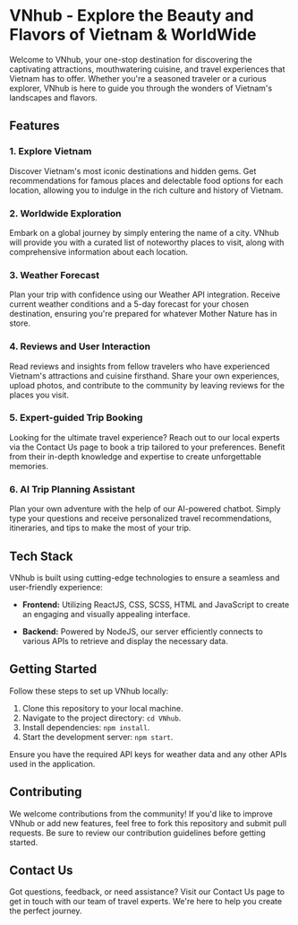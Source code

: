 # VNhub - Explore the Beauty and Flavors of Vietnam & WorldWide

Welcome to VNhub, your one-stop destination for discovering the captivating attractions, mouthwatering cuisine, and travel experiences that Vietnam has to offer. Whether you're a seasoned traveler or a curious explorer, VNhub is here to guide you through the wonders of Vietnam's landscapes and flavors.

## Features

### 1. Explore Vietnam

Discover Vietnam's most iconic destinations and hidden gems. Get recommendations for famous places and delectable food options for each location, allowing you to indulge in the rich culture and history of Vietnam.

### 2. Worldwide Exploration

Embark on a global journey by simply entering the name of a city. VNhub will provide you with a curated list of noteworthy places to visit, along with comprehensive information about each location.

### 3. Weather Forecast

Plan your trip with confidence using our Weather API integration. Receive current weather conditions and a 5-day forecast for your chosen destination, ensuring you're prepared for whatever Mother Nature has in store.

### 4. Reviews and User Interaction

Read reviews and insights from fellow travelers who have experienced Vietnam's attractions and cuisine firsthand. Share your own experiences, upload photos, and contribute to the community by leaving reviews for the places you visit.

### 5. Expert-guided Trip Booking

Looking for the ultimate travel experience? Reach out to our local experts via the Contact Us page to book a trip tailored to your preferences. Benefit from their in-depth knowledge and expertise to create unforgettable memories.

### 6. AI Trip Planning Assistant

Plan your own adventure with the help of our AI-powered chatbot. Simply type your questions and receive personalized travel recommendations, itineraries, and tips to make the most of your trip.

## Tech Stack

VNhub is built using cutting-edge technologies to ensure a seamless and user-friendly experience:

- **Frontend:** Utilizing ReactJS, CSS, SCSS, HTML and JavaScript to create an engaging and visually appealing interface.

- **Backend:** Powered by NodeJS, our server efficiently connects to various APIs to retrieve and display the necessary data.

## Getting Started

Follow these steps to set up VNhub locally:

1. Clone this repository to your local machine.
2. Navigate to the project directory: `cd VNhub`.
3. Install dependencies: `npm install`.
4. Start the development server: `npm start`.

Ensure you have the required API keys for weather data and any other APIs used in the application.

## Contributing

We welcome contributions from the community! If you'd like to improve VNhub or add new features, feel free to fork this repository and submit pull requests. Be sure to review our contribution guidelines before getting started.

## Contact Us

Got questions, feedback, or need assistance? Visit our Contact Us page to get in touch with our team of travel experts. We're here to help you create the perfect journey.

